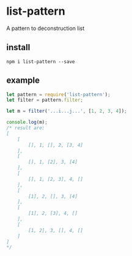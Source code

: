 # list-pattern

A pattern to deconstruction list

## install

`npm i list-pattern --save`

## example

```js
let pattern = require('list-pattern');
let filter = pattern.filter;

let m = filter('...i...j...', [1, 2, 3, 4]);

console.log(m);
/* result are:
[
    [
        [], 1, [], 2, [3, 4]
    ],
    [
        [], 1, [2], 3, [4]
    ],
    [
        [], 1, [2, 3], 4, []
    ],
    [
        [1], 2, [], 3, [4]
    ],
    [
        [1], 2, [3], 4, []
    ],
    [
        [1, 2], 3, [], 4, []
    ]
]
*/
```
